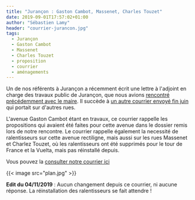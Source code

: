 ```yaml
---
title: "Jurançon : Gaston Cambot, Massenet, Charles Touzet"
date: 2019-09-01T17:57:02+01:00
author: "Sébastien Lamy"
header: "courrier-jurancon.jpg"
tags:
  - Jurançon
  - Gaston Cambot
  - Massenet
  - Charles Touzet
  - proposition
  - courrier
  - aménagements
---
```


Un de nos référents à Jurançon a récemment écrit une lettre à l'adjoint en 
charge des travaux public de Jurançon, que nous avions [rencontré précédemment
avec le maire]. Il succède à [un autre courrier envoyé fin juin]
qui portait sur d'autres rues.

L'avenue Gaston Cambot étant en travaux, ce courrier rappelle les propositions 
qui avaient été faites pour cette avenue dans le dossier remis lors de notre
rencontre. Le courrier rappelle également la necessité de ralentisseurs sur 
cette avenue rectiligne, mais aussi sur les rues Massenet et Charlez Touzet, où 
les ralentisseurs ont été supprimés pour le tour de France et la Vuelta, mais 
pas réinstallé depuis.

Vous pouvez la [consulter notre courrier ici]

{{< image src="plan.jpg" >}}

**Edit du 04/11/2019** : Aucun changement depuis ce courrier, ni aucune réponse.
La réinstallation des ralentisseurs se fait attendre !

[rencontré précédemment avec le maire]: /blog/2019/propositions-pour-jurancon/
[consulter notre courrier ici]: 20190901-courrier-pau-velo-jurancon.pdf
[un autre courrier envoyé fin juin]: /blog/2019/jurancon-d802-av-de-gelos-zone-30/